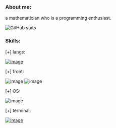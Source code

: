 ### About me:


a mathematician who is a programming enthusiast. 

![GitHub stats](https://github-readme-stats.vercel.app/api?username=ghostkill73&show_icons=true&theme=dark)

### Skills:
[+] langs:

[![image](https://img.shields.io/badge/Shell_Script-121011?style=for-the-badge&logo=gnu-bash&logoColor=white)](https://www.gnu.org/software/bash/manual/bash.html)

[+] front:

![image](https://img.shields.io/badge/HTML5-E34F26?style=for-the-badge&logo=html5&logoColor=white) ![image](https://img.shields.io/badge/LaTeX-47A141?style=for-the-badge&logo=LaTeX&logoColor=white)

[+] OS:

![image](https://img.shields.io/badge/Android-3DDC84?style=for-the-badge&logo=android&logoColor=white)

[+] terminal:

[![image](https://img.shields.io/badge/GNU%20Bash-4EAA25?style=for-the-badge&logo=GNU%20Bash&logoColor=white)](https://www.gnu.org/software/bash/)
